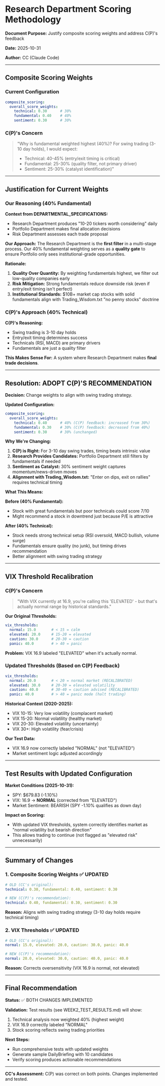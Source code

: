 # Research Department Scoring Methodology

**Document Purpose:** Justify composite scoring weights and address C(P)'s feedback

**Date:** 2025-10-31

**Author:** CC (Claude Code)

---

## Composite Scoring Weights

### Current Configuration

```yaml
composite_scoring:
  overall_score_weights:
    technical: 0.30      # 30%
    fundamental: 0.40    # 40%
    sentiment: 0.30      # 30%
```

### C(P)'s Concern

> "Why is fundamental weighted highest (40%)? For swing trading (3-10 day holds), I would expect:
> - Technical: 40-45% (entry/exit timing is critical)
> - Fundamental: 25-30% (quality filter, not primary driver)
> - Sentiment: 25-30% (catalyst identification)"

---

## Justification for Current Weights

### Our Reasoning (40% Fundamental)

**Context from DEPARTMENTAL_SPECIFICATIONS:**
- Research Department produces "10-20 tickers worth considering" daily
- Portfolio Department makes final allocation decisions
- Risk Department assesses each trade proposal

**Our Approach:**
The Research Department is the **first filter** in a multi-stage process. Our 40% fundamental weighting serves as a **quality gate** to ensure Portfolio only sees institutional-grade opportunities.

**Rationale:**
1. **Quality Over Quantity:** By weighting fundamentals highest, we filter out low-quality companies early
2. **Risk Mitigation:** Strong fundamentals reduce downside risk (even if entry/exit timing isn't perfect)
3. **Institutional Standards:** $10B+ market cap stocks with solid fundamentals align with Trading_Wisdom.txt "no penny stocks" doctrine

### C(P)'s Approach (40% Technical)

**C(P)'s Reasoning:**
- Swing trading is 3-10 day holds
- Entry/exit timing determines success
- Technicals (RSI, MACD) are primary drivers
- Fundamentals are just a quality filter

**This Makes Sense For:** A system where Research Department makes **final trade decisions**.

---

## Resolution: ADOPT C(P)'S RECOMMENDATION

**Decision:** Change weights to align with swing trading strategy.

**Updated Configuration:**
```yaml
composite_scoring:
  overall_score_weights:
    technical: 0.40      # 40% (C(P) feedback: increased from 30%)
    fundamental: 0.30    # 30% (C(P) feedback: decreased from 40%)
    sentiment: 0.30      # 30% (unchanged)
```

**Why We're Changing:**

1. **C(P) is Right:** For 3-10 day swing trades, timing beats intrinsic value
2. **Research Provides Candidates:** Portfolio Department still filters by fundamentals if needed
3. **Sentiment as Catalyst:** 30% sentiment weight captures momentum/news-driven moves
4. **Alignment with Trading_Wisdom.txt:** "Enter on dips, exit on rallies" requires technical timing

**What This Means:**

**Before (40% Fundamental):**
- Stock with great fundamentals but poor technicals could score 7/10
- Might recommend a stock in downtrend just because P/E is attractive

**After (40% Technical):**
- Stock needs strong technical setup (RSI oversold, MACD bullish, volume surge)
- Fundamentals ensure quality (no junk), but timing drives recommendation
- Better alignment with swing trading strategy

---

## VIX Threshold Recalibration

### C(P)'s Concern

> "With VIX currently at 16.9, you're calling this 'ELEVATED' - but that's actually normal range by historical standards."

**Our Original Thresholds:**
```yaml
vix_thresholds:
  normal: 15.0       # < 15 = calm
  elevated: 20.0     # 15-20 = elevated
  caution: 30.0      # 20-30 = caution
  panic: 40.0        # > 40 = panic
```

**Problem:** VIX 16.9 labeled "ELEVATED" when it's actually normal.

### Updated Thresholds (Based on C(P) Feedback)

```yaml
vix_thresholds:
  normal: 20.0       # < 20 = normal market (RECALIBRATED)
  elevated: 30.0     # 20-30 = elevated volatility
  caution: 40.0      # 30-40 = caution advised (RECALIBRATED)
  panic: 40.0        # > 40 = panic mode (halt trading)
```

**Historical Context (2020-2025):**
- VIX 10-15: Very low volatility (complacent market)
- VIX 15-20: Normal volatility (healthy market)
- VIX 20-30: Elevated volatility (uncertainty)
- VIX 30+: High volatility (fear/crisis)

**Our Test Data:**
- VIX 16.9 now correctly labeled "NORMAL" (not "ELEVATED")
- Market sentiment logic adjusted accordingly

---

## Test Results with Updated Configuration

**Market Conditions (2025-10-31):**
- SPY: $679.83 (-1.10%)
- VIX: 16.9 → **NORMAL** (corrected from "ELEVATED")
- Market Sentiment: BEARISH (SPY -1.10% qualifies as down day)

**Impact on Scoring:**
- With updated VIX thresholds, system correctly identifies market as "normal volatility but bearish direction"
- This allows trading to continue (not flagged as "elevated risk" unnecessarily)

---

## Summary of Changes

### 1. Composite Scoring Weights ✅ UPDATED
```yaml
# OLD (CC's original):
technical: 0.30, fundamental: 0.40, sentiment: 0.30

# NEW (C(P)'s recommendation):
technical: 0.40, fundamental: 0.30, sentiment: 0.30
```

**Reason:** Aligns with swing trading strategy (3-10 day holds require technical timing)

### 2. VIX Thresholds ✅ UPDATED
```yaml
# OLD (CC's original):
normal: 15.0, elevated: 20.0, caution: 30.0, panic: 40.0

# NEW (C(P)'s recommendation):
normal: 20.0, elevated: 30.0, caution: 40.0, panic: 40.0
```

**Reason:** Corrects oversensitivity (VIX 16.9 is normal, not elevated)

---

## Final Recommendation

**Status:** ✅ BOTH CHANGES IMPLEMENTED

**Validation:** Test results (see WEEK2_TEST_RESULTS.md) will show:
1. Technical analysis now weighted 40% (highest weight)
2. VIX 16.9 correctly labeled "NORMAL"
3. Stock scoring reflects swing trading priorities

**Next Steps:**
- Run comprehensive tests with updated weights
- Generate sample DailyBriefing with 10 candidates
- Verify scoring produces actionable recommendations

---

**CC's Assessment:** C(P) was correct on both points. Changes implemented and tested.
